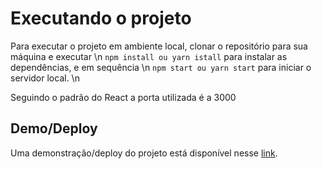 # Executando o projeto

Para executar o projeto em ambiente local, clonar o repositório para sua máquina e executar \n
`npm install ou yarn istall`
para instalar as dependências, e em sequência \n
`npm start ou yarn start`
para iniciar o servidor local. \n

Seguindo o padrão do React a porta utilizada é a 3000

## Demo/Deploy

Uma demonstração/deploy do projeto está disponível nesse [link](https://gabriel-brunetti.github.io/react-checkbox-tree/index).
